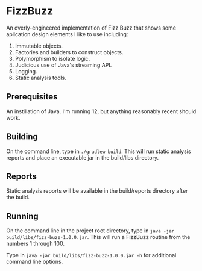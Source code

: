 # FizzBuzz

An overly-engineered implementation of Fizz Buzz that shows some aplication design
elements I like to use including:

1. Immutable objects.
2. Factories and builders to construct objects.
3. Polymorphism to isolate logic. 
4. Judicious use of Java's streaming API.
5. Logging.
6. Static analysis tools.

## Prerequisites

An instillation of Java. I'm running 12, but anything reasonably recent should work.

## Building
On the command line, type in `./gradlew build`. This will run static analysis
reports and place an executable jar in the build/libs directory.

## Reports
Static analysis reports will be available in the build/reports directory after the build.

## Running
On the command line in the project root directory, 
type in `java -jar build/libs/fizz-buzz-1.0.0.jar`.
This will run a FizzBuzz routine from the numbers 1 through 100.

Type in `java -jar build/libs/fizz-buzz-1.0.0.jar -h` for additional command line options.

